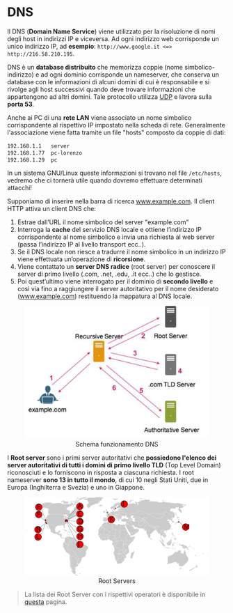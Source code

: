 # DNS
Il DNS (**Domain Name Service**) viene utilizzato per la risoluzione di nomi degli host in indirizzi IP e viceversa. Ad ogni indirizzo web corrisponde un unico indirizzo IP, ad **esempio**: `http://www.google.it <=> http://216.58.210.195`.

DNS è un **database distribuito** che memorizza coppie (nome simbolico-indirizzo) e ad ogni dominio corrisponde un nameserver, che conserva un database con le informazioni di alcuni domini di cui è responsabile e si rivolge agli host successivi quando deve trovare informazioni che appartengono ad altri domini. Tale protocollo utilizza [UDP](/01-introduction-and-fundamentals/02-introduction-to-networks/README.md) e lavora sulla **porta 53**.

Anche ai PC di una **rete LAN** viene associato un nome simbolico corrispondente al rispettivo IP impostato nella scheda di rete. Generalmente l'associazione viene fatta tramite un file "hosts" composto da coppie di dati:
```
192.168.1.1   server
192.168.1.77  pc-lorenzo
192.168.1.29  pc
```

In un sistema GNU/Linux queste informazioni si trovano nel file `/etc/hosts`, vedremo che ci tornerà utile quando dovremo effettuare determinati attacchi!

Supponiamo di inserire nella barra di ricerca www.example.com. Il client HTTP attiva un client DNS che:
1. Estrae dall’URL il nome simbolico del server "example.com" 
2. Interroga la **cache** del servizio DNS locale e ottiene l’indirizzo IP corrispondente al nome simbolico e invia una richiesta al web server (passa l’indirizzo IP al livello transport ecc..).
3. Se il DNS locale non riesce a tradurre il nome simbolico in un indirizzo IP viene effettuata un’operazione di **ricorsione**.
4. Viene contattato un **server DNS radice** (root server) per conoscere il server di primo livello (.com, .net, .edu, .it ecc..) che lo gestisce.
5. Poi quest’ultimo viene interrogato per il dominio di **secondo livello** e così via fino a raggiungere il server autoritativo per il nome desiderato (www.example.com) restituendo la mappatura al DNS locale.

<figure class="image" align="center">
  <img  src="../../.img/authoritativedns.webp" alt="DNS" draggable="false">
  <figcaption>Schema funzionamento DNS</figcaption>
</figure>


I **Root server** sono i primi server autoritativi che **possiedono l'elenco dei server autoritativi di tutti i domini di primo livello TLD** (Top Level Domain) riconosciuti e lo forniscono in risposta a ciascuna richiesta. I root nameserver **sono 13 in tutto il mondo**, di cui 10 negli Stati Uniti, due in Europa (Inghilterra e Svezia) e uno in Giappone.

<figure class="image" align="center">
  <img  src="../../.img/Root-historic.svg" alt="Root Servers" width="700" draggable="false">
  <figcaption>Root Servers</figcaption>
</figure>


> La lista dei Root Server con i rispettivi operatori è disponibile in [questa](https://www.iana.org/domains/root/servers) pagina.